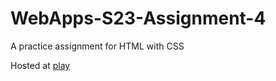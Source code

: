 # WebApps-S23-Assignment-4
A practice assignment for HTML with CSS


Hosted at [play](https://github.com/44-563-Web-Apps-S23/44563-webapps-s23-assignment4-Hemanth-Kagitha/blob/91a72ed2e1574a83b1daafacaf61bc9ba4b40527/play.html)